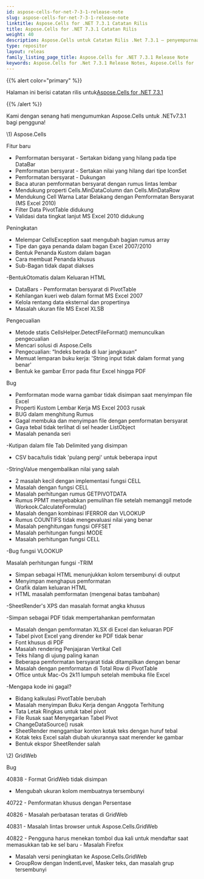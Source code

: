 ```yaml
---
id: aspose-cells-for-net-7-3-1-release-note
slug: aspose-cells-for-net-7-3-1-release-note
linktitle: Aspose.Cells for .NET 7.3.1 Catatan Rilis
title: Aspose.Cells for .NET 7.3.1 Catatan Rilis
weight: 40
description: Aspose.Cells untuk Catatan Rilis .Net 7.3.1 – penyempurnaan terbaru, fitur baru, dan perbaikan
type: repositor
layout: releas
family_listing_page_title: Aspose.Cells for .NET 7.3.1 Release Note
keywords: Aspose.Cells for .Net 7.3.1 Release Notes, Aspose.Cells for .Net 7.3.1 updates and fixe
---
```

{{% alert color="primary" %}} 

 Halaman ini berisi catatan rilis untuk[Aspose.Cells for .NET 7.3.1](https://releases.aspose.com/cells/net/new-releases/aspose.cells-for-.net-7.3.1/)

{{% /alert %}} 

 Kami dengan senang hati mengumumkan Aspose.Cells untuk .NETv7.3.1 bagi pengguna!



\1) Aspose.Cells 



 Fitur baru

- Pemformatan bersyarat - Sertakan bidang yang hilang pada tipe DataBar
- Pemformatan bersyarat - Sertakan nilai yang hilang dari tipe IconSet
- Pemformatan bersyarat - Dukungan
- Baca aturan pemformatan bersyarat dengan rumus lintas lembar
- Mendukung properti Cells.MinDataColumn dan Cells.MinDataRow
- Mendukung Cell Warna Latar Belakang dengan Pemformatan Bersyarat (MS Excel 2010)
- Filter Data PivotTable didukung
- Validasi data tingkat lanjut MS Excel 2010 didukung



 Peningkatan

- Melempar CellsException saat mengubah bagian rumus array
- Tipe dan gaya penanda dalam bagan Excel 2007/2010
- Bentuk Penanda Kustom dalam bagan
- Cara membuat Penanda khusus
- Sub-Bagan tidak dapat diakses

 -BentukOtomatis dalam Keluaran HTML

- DataBars - Pemformatan bersyarat di PivotTable
- Kehilangan kueri web dalam format MS Excel 2007
- Kelola rentang data eksternal dan propertinya
- Masalah ukuran file MS Excel XLSB



 Pengecualian

- Metode statis CellsHelper.DetectFileFormat() memunculkan pengecualian
- Mencari solusi di Aspose.Cells
- Pengecualian: “Indeks berada di luar jangkauan”
- Memuat lemparan buku kerja: 'String input tidak dalam format yang benar'
- Bentuk ke gambar Error pada fitur Excel hingga PDF



Bug

- Pemformatan mode warna gambar tidak disimpan saat menyimpan file Excel
- Properti Kustom Lembar Kerja MS Excel 2003 rusak
- BUG dalam menghitung Rumus
- Gagal membuka dan menyimpan file dengan pemformatan bersyarat
- Gaya tebal tidak terlihat di sel header ListObject
- Masalah penanda seri

 -Kutipan dalam file Tab Delimited yang disimpan

- CSV baca/tulis tidak 'pulang pergi' untuk beberapa input

 -StringValue mengembalikan nilai yang salah

- 2 masalah kecil dengan implementasi fungsi CELL
- Masalah dengan fungsi CELL
- Masalah perhitungan rumus GETPIVOTDATA
- Rumus PPMT menyebabkan pemulihan file setelah memanggil metode Workook.CalculateFormula()
- Masalah dengan kombinasi IFERROR dan VLOOKUP
- Rumus COUNTIFS tidak mengevaluasi nilai yang benar
- Masalah penghitungan fungsi OFFSET
- Masalah perhitungan fungsi MODE
- Masalah perhitungan fungsi CELL

 -Bug fungsi VLOOKUP

 Masalah perhitungan fungsi -TRIM

- Simpan sebagai HTML menunjukkan kolom tersembunyi di output
- Menyimpan menghapus pemformatan
- Grafik dalam keluaran HTML
- HTML masalah pemformatan (mengenai batas tambahan)

 -SheetRender's XPS dan masalah format angka khusus

-Simpan sebagai PDF tidak mempertahankan pemformatan

- Masalah dengan pemformatan XLSX di Excel dan keluaran PDF
- Tabel pivot Excel yang dirender ke PDF tidak benar
- Font khusus di PDF
- Masalah rendering Penjajaran Vertikal Cell
- Teks hilang di ujung paling kanan
- Beberapa pemformatan bersyarat tidak ditampilkan dengan benar
- Masalah dengan pemformatan di Total Row di PivotTable
- Office untuk Mac-Os 2k11 lumpuh setelah membuka file Excel

 -Mengapa kode ini gagal?

- Bidang kalkulasi PivotTable berubah
- Masalah menyimpan Buku Kerja dengan Anggota Terhitung
- Tata Letak Ringkas untuk tabel pivot
- File Rusak saat Menyegarkan Tabel Pivot
- ChangeDataSource() rusak
- SheetRender menggambar konten kotak teks dengan huruf tebal
- Kotak teks Excel salah diubah ukurannya saat merender ke gambar
- Bentuk ekspor SheetRender salah

 \2) GridWeb



Bug

 40838 - Format GridWeb tidak disimpan

- Mengubah ukuran kolom membuatnya tersembunyi

40722 - Pemformatan khusus dengan Persentase

 40826 - Masalah perbatasan teratas di GridWeb

 40831 - Masalah lintas browser untuk Aspose.Cells.GridWeb

 40822 - Pengguna harus menekan tombol dua kali untuk mendaftar saat memasukkan tab ke sel baru - Masalah Firefox

- Masalah versi peningkatan ke Aspose.Cells.GridWeb
- GroupRow dengan IndentLevel, Masker teks, dan masalah grup tersembunyi




